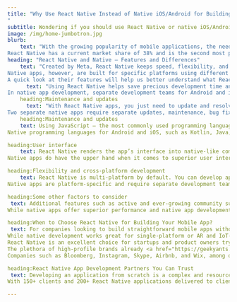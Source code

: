 ```yaml
---
title: "Why Use React Native Instead of Native iOS/Android for Building Your Mobile App in 2023
"
subtitle: Wondering if you should use React Native or native iOS/Android for your mobile app development project in 2023? This article makes a quick comparison between the technologies to help you select the best one.
image: /img/home-jumbotron.jpg
blurb:
    text: "With the growing popularity of mobile applications, the need to develop apps that can be built quickly and run on multiple platforms has also increased. The introduction of the React Native UI framework has certainly given traditional native languages a run for their money when it comes to building cross-platform mobile apps.
React Native has a current market share of 38% and is the second most popular framework for app development. Facebook, Microsoft apps, PlayStation, NFL, Puma, Pinterest, Walmart, and Tesla, among others, have already used React Native to develop stunning apps. This begs the question– should mobile developers use React Native instead of native iOS/Android? This article will try to find the answer to this question through a competitive analysis of these technologies."
heading: "React Native and Native – Features and Differences"
    text: "Created by Meta, React Native keeps speed, flexibility, and ease of usage at the forefront. React Native is JavaScript-based and creates stunning and interactive user interfaces with a native feel and experience. The reusable codebase performs across multiple platforms.
Native apps, however, are built for specific platforms using different programming languages. This means developers have to build an Android app using Java or Kotlin, and an iOS app using Swift or Objective-C. This is great for building apps intended for a single platform. However, multi-platform applications need separate development teams with expertise in different programming languages.
A quick look at their features will help us better understand what React Native and Native are and how they function."
      text: "Using React Native helps save precious development time and costs. The hot reloading and live reloading features keep the app constantly running, save the state, and automatically reload the app with every code alteration.
In native app development, separate development teams for Android and iOS make the app development process long and complicated. Code changes and rewrites take significant time during development, making it a costly process."
    heading:Maintenance and updates
      text: "With React Native apps, you just need to update and resolve bugs on one platform. Strong community support also ensures seamless updates and troubleshooting.
Two separate native apps require separate updates, maintenance, bug fixes, and maintenance support, which makes the process complex and doubles the cost and work involved. Native apps also need to be updated constantly."
    heading:Maintenance and updates
    text: Using JavaScript – the most commonly used programming language in the world– gives React Native an edge over native apps. It is easy to learn for web developers with good HTML, CSS, and JavaScript knowledge.
Native programming languages for Android and iOS, such as Kotlin, Java, or Swift, have separate documentation and rules. Developers who can code in these languages are scarce to find and expensive to employ.

heading:User interface 
    text: React Native renders the app’s interface into native-like components with native APIs and modules. This makes the app experience similar to natively built Android or iOS apps. The average user will be unable to tell the difference between the two.
Native apps do have the upper hand when it comes to superior user interfaces and native app experiences. However, the average user will generally not be able to tell whether an app is Swift or JavaScript-based.

heading:Flexibility and cross-platform development
    text: React Native is multi-platform by default. You can develop apps for Android, iOS, Windows, macOS, and the web using a single JavaScript codebase. Only minor native improvements and additions dramatically cut down development costs and time. Planning, testing, deployment, and associated logistics are also easier to handle.
Native apps are platform-specific and require separate development teams. This is because the source code and development processes are completely different for different target platforms. This means a significant rise in development cost for two separate apps for Android and iOS–by about 35% to 40%. React Native is thus a clear winner here.

heading:Some other factors to consider 
 text: Additional features such as active and ever-growing community support and regular open-source contributions make React Native perfect for quickly developing straightforward mobile apps and MVPs. Integrating React Native into existing native apps is also an uncomplicated process.
While native apps offer superior performance and native app development languages are strongly typed and secure, the logistics and complicated development processes make native apps a less viable option for app developers.

heading:When to Choose React Native for Building Your Mobile App?
 text: For companies looking to build straightforward mobile apps without a particular focus on native user experience, React Native is the way to go.
While native development works great for single-platform or AR and IoT-based apps, they come with high development costs and lengthy development time.
React Native is an excellent choice for startups and product owners trying to get their app to market on time and reach target audiences while keeping it budget-friendly.
The plethora of high-profile brands already <a href="https://geekyants.com/hire-react-native-developers/">React Native for their apps</a> using  is a further testimonial to its definite advantages.
Companies such as Bloomberg, Instagram, Skype, Airbnb, and Wix, among others, have cited factors such as code reusability, flexibility, quicker app delivery, and efficiency for using React Native.

heading:React Native App Development Partners You Can Trust
 text: Developing an application from scratch is a complex and resource-intensive process that requires considerable planning and clear goals. The cost of developing a mobile app primarily depends on the app and design complexity, features, the framework used, and app updates and maintenance. Partnering with a mobile app development company with significant experience building React Native and Native apps would help you navigate complex processes and figure out a framework that best fits your requirements.
With 150+ clients and 200+ React Native applications delivered to clients worldwide, [GeekyAnts](https://geekyants.com/service/hire-web-app-development-services/)">React Native for their apps</a> is a design and development studio located in San Francisco, CA, with offices in India and the UK. The company is well-known as the creator of NativeBase, the most popular React Native UI library built to date. Their core React Native contributors and expert developers have made contributions to 10+ open-source React Native products. With 17+ years of app development experience, GeekyAnts has collaborated with startups and industry leaders to create groundbreaking digital products.  <a href="https://geekyants.com/blog/why-use-react-native-instead-of-native-iosandroid-for-building-your-mobile-app-in-2023/">Article source:</a>

---
```



